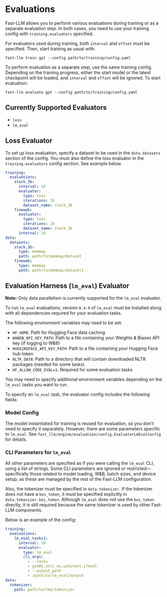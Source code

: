# Evaluations

Fast-LLM allows you to perform various evaluations during training or as a separate evaluation step. In both cases, you need to use your training config with `training.evaluators` specified.

For evaluators used during training, both `interval` and `offset` must be specified. Then, start training as usual with:

`fast-llm train gpt --config path/to/training/config.yaml`

To perform evaluation as a separate step, use the same training config. Depending on the training progress, either the start model or the latest checkpoint will be loaded, and `interval` and `offset` will be ignored. To start evaluation:

`fast-llm evaluate gpt --config path/to/training/config.yaml`

## Currently Supported Evaluators

- `loss`
- `lm_eval`

## Loss Evaluator

To set up loss evaluation, specify a dataset to be used in the `data.datasets` section of the config. You must also define the loss evaluator in the `training.evaluators` config section. See example below.

```yaml
training:
  evaluations:
    stack_3b:
      interval: 10
      evaluator:
        type: loss
        iterations: 10
        dataset_name: stack_3b
    fineweb:
      evaluator:
        type: loss
        iterations: 10
        dataset_name: stack_3b
      interval: 10
data:
  datasets:
    stack_3b:
      type: memmap
      path: path/to/memmap/dataset
    fineweb:
      type: memmap
      path: path/to/memmap/dataset1
```

## Evaluation Harness (`lm_eval`) Evaluator

**Note:** Only data parallelism is currently supported for the `lm_eval` evaluator.

To run `lm_eval` evaluations, version `0.4.9` of `lm_eval` must be installed along with all dependencies required for your evaluation tasks.

The following environment variables may need to be set:

- `HF_HOME`: Path for Hugging Face data caching
- `WANDB_API_KEY_PATH`: Path to a file containing your Weights & Biases API key (if logging to W&B)
- `HUGGINGFACE_API_KEY_PATH`: Path to a file containing your Hugging Face hub token
- `NLTK_DATA`: Path to a directory that will contain downloaded NLTK packages (needed for some tasks)
- `HF_ALLOW_CODE_EVAL=1`: Required for some evaluation tasks

You may need to specify additional environment variables depending on the `lm_eval` tasks you want to run.

To specify an `lm_eval` task, the evaluator config includes the following fields:

### Model Config

The model instantiated for training is reused for evaluation, so you don't need to specify it separately. However, there are some parameters specific to `lm_eval`. See `fast_llm/engine/evaluation/config.EvaluatorLmEvalConfig` for details.

### CLI Parameters for `lm_eval`

All other parameters are specified as if you were calling the `lm_eval` CLI, using a list of strings. Some CLI parameters are ignored or restricted—specifically those related to model loading, W&B, batch sizes, and device setup, as these are managed by the rest of the Fast-LLM configuration.

Also, the tokenizer must be specified in `data.tokenizer`. If the tokenizer does not have a `bos_token`, it must be specified explicitly in `data.tokenizer.bos_token`. Although `lm_eval` does not use the `bos_token` directly, it is still required because the same tokenizer is used by other Fast-LLM components.

Below is an example of the config:

```yaml
training:
  evaluations:
    lm_eval_tasks1:
      interval: 10
      evaluator:
        type: lm_eval
        cli_args:
          - --tasks
          - gsm8k,xnli_en,wikitext,ifeval
          - --output_path
          - /path/to/lm_eval/output
data:
  tokenizer:
    path: path/to/the/tokenizer
```

